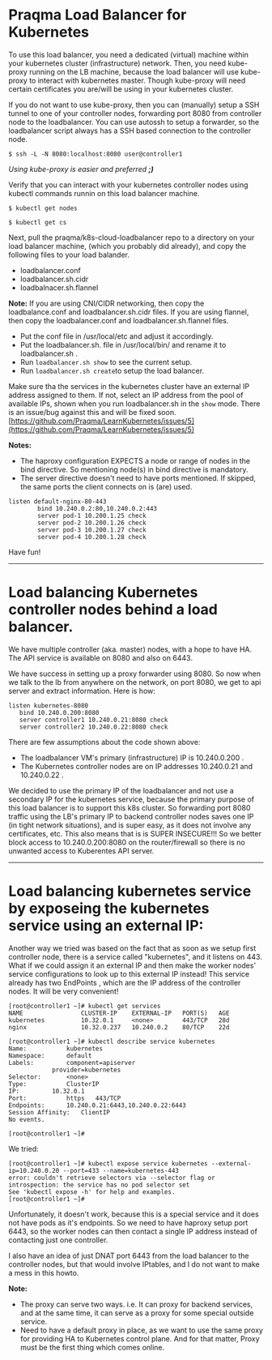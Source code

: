# Praqma Load Balancer for Kubernetes

To use this load balancer, you need a dedicated (virtual) machine within your kubernetes cluster (infrastructure) network. Then, you need kube-proxy running on the LB machine, because the load balancer will use kube-proxy to interact with kubernetes master. Though kube-proxy will need certain certificates you are/will be using in your kubernetes cluster.


If you do not want to use kube-proxy, then you can (manually) setup a SSH tunnel to one of your controller nodes, forwarding port 8080 from controller node to the loadbalancer. You can use autossh to setup a forwarder, so the loadbalancer script always has a SSH based connection to the controller node.

```
$ ssh -L -N 8080:localhost:8080 user@controller1 
``` 

_Using kube-proxy is easier and preferred **;)**_


Verify that you can interact with your kubernetes controller nodes using kubectl commands runnin on this load balancer machine.  

```
$ kubectl get nodes

$ kubectl get cs
```


Next, pull the praqma/k8s-cloud-loadbalancer repo to a directory on your load balancer machine, (which you probably did already), and copy the following files to your load balander.

* loadbalancer.conf
* loadbalancer.sh.cidr
* loadbalnacer.sh.flannel 

**Note:** If you are using CNI/CIDR networking, then copy the loadbalance.conf and loadbalancer.sh.cidr files. If you are using flannel, then copy the loadbalancer.conf and loadbalancer.sh.flannel files.  

* Put the conf file in /usr/local/etc and adjust it accordingly.
* Put the loadbalancer.sh.<YourNetworkSetup> file in /usr/local/bin/ and rename it to loadbalancer.sh . 
* Run `loadbalancer.sh show` to see the current setup.
* Run `loadbalancer.sh create`to setup the load balancer. 

Make sure tha the services in the kubernetes cluster have an external IP address assigned to them. If not, select an IP address from the pool of available IPs, shown when you run loadbalancer.sh in the `show` mode. There is an issue/bug against this and will be fixed soon. [https://github.com/Praqma/LearnKubernetes/issues/5](https://github.com/Praqma/LearnKubernetes/issues/5) 


**Notes:**
* The haproxy configuration EXPECTS a node or range of nodes in the bind directive. So mentioning node(s) in bind directive is mandatory.
* The server directive doesn't need to have ports mentioned. If skipped, the same ports the client connects on is (are) used. 
```
listen default-nginx-80-443
        bind 10.240.0.2:80,10.240.0.2:443
        server pod-1 10.200.1.25 check
        server pod-2 10.200.1.26 check
        server pod-3 10.200.1.27 check
        server pod-4 10.200.1.28 check
```

Have fun!

--------

# Load balancing Kubernetes controller nodes behind a load balancer.

We have multiple controller (aka. master) nodes, with a hope to have HA. The API service is available on 8080 and also on 6443. 

We have success in setting up a proxy forwarder using 8080. So now when we talk to the lb from anywhere on the network, on port 8080, we get to api server and extract information. Here is how:

```
listen kubernetes-8080
   bind 10.240.0.200:8080
   server controller1 10.240.0.21:8080 check
   server controller2 10.240.0.22:8080 check
``` 

There are few assumptions about the code shown above:
* The loadbalancer VM's primary (infrastructure) IP is 10.240.0.200 . 
* The Kubernetes controller nodes are on IP addresses 10.240.0.21 and 10.240.0.22 .

We decided to use the primary IP of the loadbalancer and not use a secondary IP for the kubernetes service, because the primary purpose of this load balancer is to support this k8s cluster. So forwarding port 8080 traffic using the LB's primary IP to backend controller nodes saves one IP (in tight network situations), and is super easy, as it does not involve any certificates, etc. This also means that is is SUPER INSECURE!!! So we better block access to 10.240.0.200:8080 on the router/firewall so there is no unwanted access to Kuberentes API server.


------


# Load balancing kubernetes service by exposeing the kubernetes service using an external IP:
Another way we tried was based on the fact that as soon as we setup first controller node, there is a service called "kubernetes", and it listens on 443. What if we could assign it an external IP and then make the worker nodes' service configurations to look up to this external IP instead! This service already has two EndPoints , which are the IP address of the controller nodes. It will be very convenient!

```
[root@controller1 ~]# kubectl get services
NAME                CLUSTER-IP    EXTERNAL-IP   PORT(S)   AGE
kubernetes          10.32.0.1     <none>        443/TCP   28d
nginx               10.32.0.237   10.240.0.2    80/TCP    22d
```

```
[root@controller1 ~]# kubectl describe service kubernetes 
Name:			kubernetes
Namespace:		default
Labels:			component=apiserver
			provider=kubernetes
Selector:		<none>
Type:			ClusterIP
IP:			10.32.0.1
Port:			https	443/TCP
Endpoints:		10.240.0.21:6443,10.240.0.22:6443
Session Affinity:	ClientIP
No events.

[root@controller1 ~]# 
```

We tried:

```
[root@controller1 ~]# kubectl expose service kubernetes --external-ip=10.240.0.20 --port=433 --name=kubernetes-443
error: couldn't retrieve selectors via --selector flag or introspection: the service has no pod selector set
See 'kubectl expose -h' for help and examples.
[root@controller1 ~]# 
```

Unfortunately, it doesn't work, because this is a special service and it does not have pods as it's endpoints. So we need to have haproxy setup port 6443, so the worker nodes can then contact a single IP address instead of contacting just one controller.


I also have an idea of just DNAT port 6443 from the load balancer to the controller nodes, but that would involve IPtables, and I do not want to make a mess in this howto.



**Note:**

* The proxy can serve two ways. i.e. It can proxy for backend services, and at the same time, it can serve as a proxy for some special outside service.
* Need to have a default proxy in place, as we want to use the same proxy for providing HA to Kubernetes control plane. And for that matter, Proxy must be the first thing which comes online. 

